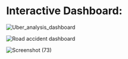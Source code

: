 # Interactive Dashboard:



![Uber_analysis_dashboard](https://github.com/rockraj999/Visualizations/assets/121096737/ac5b95e8-cbfe-48a0-9b6c-ef44a64f1b66)


![Road accident dashboard](https://github.com/rockraj999/Visualizations/assets/121096737/13335eaf-5576-45c1-b650-7493c05d2f5e)


![Screenshot (73)](https://github.com/rockraj999/Visualizations/assets/121096737/775b9ebf-6ff1-4bf1-8f87-a4e96f47af21)
